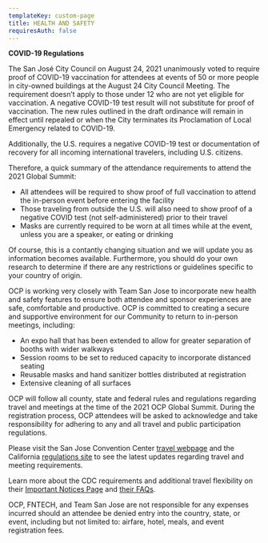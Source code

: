 ```yaml
---
templateKey: custom-page
title: HEALTH AND SAFETY
requiresAuth: false
---
```

**COVID-19 Regulations**

The San José City Council on August 24, 2021 unanimously voted to require proof of COVID-19 vaccination for attendees at events of 50 or more people in city-owned buildings at the August 24 City Council Meeting. The requirement doesn’t apply to those under 12 who are not yet eligible for vaccination. A negative COVID-19 test result will not substitute for proof of vaccination. The new rules outlined in the draft ordinance will remain in effect until repealed or when the City terminates its Proclamation of Local Emergency related to COVID-19.  

Additionally, the U.S. requires a negative COVID-19 test or documentation of recovery for all incoming international travelers, including U.S. citizens.

Therefore, a quick summary of the attendance requirements to attend the 2021 Global Summit:

* All attendees will be required to show proof of full vaccination to attend the in-person event before entering the facility
* Those traveling from outside the U.S. will also need to show proof of a negative COVID test (not self-administered) prior to their travel
* Masks are currently required to be worn at all times while at the event, unless you are a speaker, or eating or drinking

Of course, this is a contantly changing situation and we will update you as information becomes available. Furthermore, you should do your own research to determine if there are any restrictions or guidelines specific to your country of origin.

OCP is working very closely with Team San Jose to incorporate new health and safety features to ensure both attendee and sponsor experiences are safe, comfortable and productive. OCP is committed to creating a secure and supportive environment for our Community to return to in-person meetings, including:

* An expo hall that has been extended to allow for greater separation of booths with wider walkways
* Session rooms to be set to reduced capacity to incorporate distanced seating
* Reusable masks and hand sanitizer bottles distributed at registration
* Extensive cleaning of all surfaces

OCP will follow all county, state and federal rules and regulations regarding travel and meetings at the time of the 2021 OCP Global Summit. During the registration process, OCP attendees will be asked to acknowledge and take responsibility for adhering to any and all travel and public participation regulations. 

Please visit the San Jose Convention Center <a href="https://www.sanjose.org/sanjoselove/travel" target=”_blank”>travel webpage</a> and the California <a href="https://covid19.ca.gov/safer-economy/" target=”_blank”>regulations site</a> to see the latest updates regarding travel and meeting requirements. 

Learn more about the CDC requirements and additional travel flexibility on their <a href= "https://www.united.com/ual/en/us/fly/travel/notices.html#ustravelers" target="_blank">Important Notices Page</a> and <a href="https://www.united.com/ual/en/us/fly/travel/what-to-expect.html#faqs" target="_blank">their FAQs</a>[](https://www.united.com/ual/en/us/fly/travel/what-to-expect.html#faqs).

OCP, FNTECH, and Team San Jose are not responsible for any expenses incurred should an attendee be denied entry into the country, state, or event, including but not limited to: airfare, hotel, meals, and event registration fees.